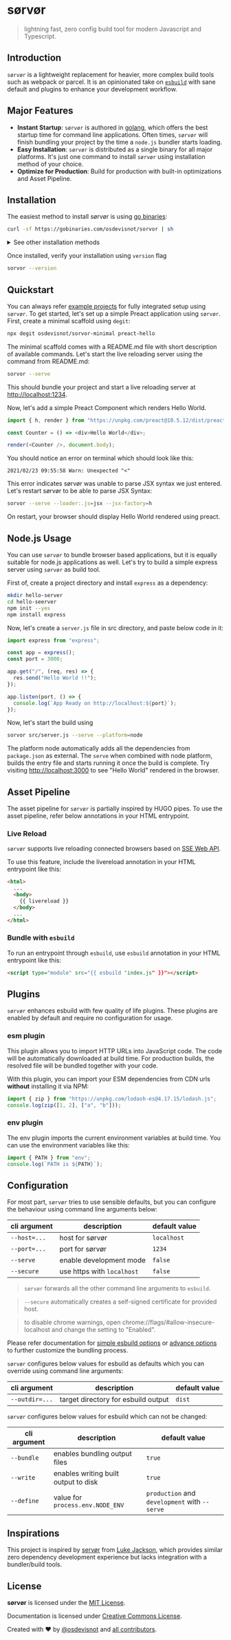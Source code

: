 # sørvør

> lightning fast, zero config build tool for modern Javascript and Typescript.

## Introduction

`sørvør` is a lightweight replacement for heavier, more complex build tools such as webpack or parcel. It is an opinionated take on [`esbuild`](https://esbuild.github.io/) with sane default and plugins to enhance your development workflow.

## Major Features

- **Instant Startup**: `sørvør` is authored in [golang](https://golang.org/), which offers the best startup time for command line applications. Often times, `sørvør` will finish bundling your project by the time a `node.js` bundler starts loading.
- **Easy Installation**: `sørvør` is distributed as a single binary for all major platforms. It's just one command to install `sørvør` using installation method of your choice.
- **Optimize for Production**: Build for production with built-in optimizations and Asset Pipeline.

## Installation

The easiest method to install sørvør is using [go binaries](https://gobinaries.com/):

```bash
curl -sf https://gobinaries.com/osdevisnot/sorvor | sh
```

<details>
  <summary>See other installation methods</summary>

Alternatively, if you have [go](https://golang.org/) installed, use `go get` to install sørvør:

```bash
go get github.com/osdevisnot/sorvor
```

sørvør can also be installed using NPM or yarn package manager:

```bash
npm install sorvor
# or
yarn add sorvor
```

</details>

Once installed, verify your installation using `version` flag

```bash
sorvor --version
```

## Quickstart

You can always refer [example projects](examples) for fully integrated setup using `sørvør`. To get started, let's set up a simple Preact application using `sørvør`. First, create a minimal scaffold using `degit`:

```bash
npx degit osdevisnot/sorvor-minimal preact-hello
```

The minimal scaffold comes with a README.md file with short description of available commands. Let's start the live reloading server using the command from README.md:

```bash
sorvor --serve
```

This should bundle your project and start a live reloading server at [http://localhost:1234](http://localhost:1234).

Now, let's add a simple Preact Component which renders Hello World.

```js
import { h, render } from "https://unpkg.com/preact@10.5.12/dist/preact.module.js";

const Counter = () => <div>Hello World</div>;

render(<Counter />, document.body);
```

You should notice an error on terminal which should look like this:

```log
2021/02/23 09:55:58 Warn: Unexpected "<"
```

This error indicates sørvør was unable to parse JSX syntax we just entered. Let's restart sørvør to be able to parse JSX Syntax:

```bash
sorvor --serve --loader:.js=jsx --jsx-factory=h
```

On restart, your browser should display Hello World rendered using preact.

## Node.js Usage

You can use `sørvør` to bundle browser based applications, but it is equally suitable for node.js applications as well. Let's try to build a simple express server using `sørvør` as build tool.

First of, create a project directory and install `express` as a dependency:

```bash
mkdir hello-server
cd hello-seerver
npm init --yes
npm install express
```

Now, let's create a `server.js` file in src directory, and paste below code in it:

```js
import express from "express";

const app = express();
const port = 3000;

app.get("/", (req, res) => {
  res.send("Hello World !!");
});

app.listen(port, () => {
  console.log(`App Ready on http://localhost:${port}`);
});
```

Now, let's start the build using

```bash
sorvor src/server.js --serve --platform=node
```

The platform node automatically adds all the dependencies from `package.json` as external. The `serve` when combined with node platform, builds the entry file and starts running it once the build is complete. Try visiting [http://localhost:3000](http://localhost:3000) to see "Hello World" rendered in the browser.

## Asset Pipeline

The asset pipeline for `sørvør` is partially inspired by HUGO pipes. To use the asset pipeline, refer below annotations in your HTML entrypoint.

### Live Reload

`sørvør` supports live reloading connected browsers based on [SSE Web API](https://developer.mozilla.org/en-US/docs/Web/API/Server-sent_events).

To use this feature, include the livereload annotation in your HTML entrypoint like this:

```html
<html>
  ...
  <body>
    {{ livereload }}
  </body>
  ...
</html>
```

### Bundle with `esbuild`

To run an entrypoint through `esbuild`, use `esbuild` annotation in your HTML entrypoint like this:

```html
<script type="module" src="{{ esbuild "index.js" }}"></script>
```

## Plugins

`sørvør` enhances esbuild with few quality of life plugins. These plugins are enabled by default and require no configuration for usage.

### esm plugin

This plugin allows you to import HTTP URLs into JavaScript code. The code will be automatically downloaded at build time. For production builds, the resolved file will be bundled together with your code.

With this plugin, you can import your ESM dependencies from CDN urls **without** installing it via NPM:

```js
import { zip } from "https://unpkg.com/lodash-es@4.17.15/lodash.js";
console.log(zip([1, 2], ["a", "b"]));
```

### env plugin

The env plugin imports the current environment variables at build time. You can use the environment variables like this:

```js
import { PATH } from "env";
console.log(`PATH is ${PATH}`);
```

## Configuration

For most part, `sørvør` tries to use sensible defaults, but you can configure the behaviour using command line arguments below:

| cli argument | description                | default value |
| ------------ | -------------------------- | ------------- |
| `--host=...` | host for sørvør            | `localhost`   |
| `--port=...` | port for sørvør            | `1234`        |
| `--serve`    | enable development mode    | `false`       |
| `--secure`   | use https with `localhost` | `false`       |

> `sørvør` forwards all the other command line arguments to `esbuild`.

> `--secure` automatically creates a self-signed certificate for provided host.

> to disable chrome warnings, open chrome://flags/#allow-insecure-localhost and change the setting to "Enabled".

Please refer documentation for [simple esbuild options](https://esbuild.github.io/api/#simple-options) or [advance options](https://esbuild.github.io/api/#advanced-options) to further customize the bundling process.

`sørvør` configures below values for esbuild as defaults which you can override using command line arguments:

| cli argument   | description                         | default value |
| -------------- | ----------------------------------- | ------------- |
| `--outdir=...` | target directory for esbuild output | `dist`        |

`sørvør` configures below values for esbuild which can not be changed:

| cli argument | description                          | default value                                 |
| ------------ | ------------------------------------ | --------------------------------------------- |
| `--bundle`   | enables bundling output files        | `true`                                        |
| `--write`    | enables writing built output to disk | `true`                                        |
| `--define`   | value for `process.env.NODE_ENV`     | `production` and `development` with `--serve` |

## Inspirations

This project is inspired by [servør](https://www.npmjs.com/package/servor) from [Luke Jackson](https://twitter.com/lukejacksonn), which provides similar zero dependency development experience but lacks integration with a bundler/build tools.

## License

**sørvør** is licensed under the [MIT License](http://opensource.org/licenses/MIT).

Documentation is licensed under [Creative Commons License](http://creativecommons.org/licenses/by/4.0/).

Created with ❤️ by [@osdevisnot](https://github.com/osdevisnot) and [all contributors](https://github.com/osdevisnot/sorvor/graphs/contributors).
